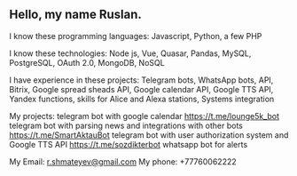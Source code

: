 ## Hello, my name Ruslan.

I know these programming languages:
  Javascript,
  Python,
  a few PHP

I know these technologies:
  Node js,
  Vue,
  Quasar,
  Pandas,
  MySQL,
  PostgreSQL,
  OAuth 2.0,
  MongoDB,
  NoSQL
  
I have experience in these projects:
  Telegram bots,
  WhatsApp bots,
  API,
  Bitrix,
  Google spread sheads API,
  Google calendar API,
  Google TTS API,
  Yandex functions,
  skills for Alice and Alexa stations,
  Systems integration

My projects:
  telegram bot with google calendar
  https://t.me/lounge5k_bot
  telegram bot with parsing news and integrations with other bots
  https://t.me/SmartAktauBot
  telegram bot with user authorization system and Google TTS API
  https://t.me/sozdikterbot
  whatsapp bot for alerts
  
My Email:
r.shmateyev@gmail.com
My phone:
+77760062222
